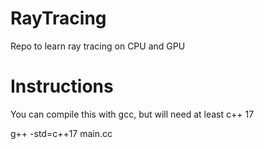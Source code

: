 # RayTracing
Repo to learn ray tracing on CPU and GPU

# Instructions
You can compile this with gcc, but will need at least c++ 17

g++ -std=c++17 main.cc
